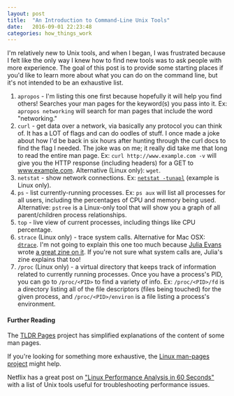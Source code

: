 ```yaml
---
layout: post
title:  "An Introduction to Command-Line Unix Tools"
date:   2016-09-01 22:23:48
categories: how_things_work
---
```

I'm relatively new to Unix tools, and when I began, I was frustrated because I felt like the only way I knew how to find new tools was to ask people with more experience. The goal of this post is to provide some starting places if you'd like to learn more about what you can do on the command line, but it's not intended to be an exhaustive list.

1. `apropos` - I'm listing this one first because hopefully it will help you find others! Searches your man pages for the keyword(s) you pass into it. Ex: `apropos networking` will search for man pages that include the word "networking."
2. `curl` - get data over a network, via basically any protocol you can think of. It has a LOT of flags and can do oodles of stuff. I once made a joke about how I'd be back in six hours after hunting through the curl docs to find the flag I needed. The joke was on me; it really did take me that long to read the entire man page. Ex: `curl http://www.example.com -v` will give you the HTTP response (including headers) for a GET to www.example.com. Alternative (Linux only): `wget`.
3. `netstat` - show network connections. Ex: [`netstat -tunapl`](https://writing.natwelch.com/post/581) (example is Linux only).
4. `ps` - list currently-running processes. Ex: `ps aux` will list all processes for all users, including the percentages of CPU and memory being used. Alternative: `pstree` is a Linux-only tool that will show you a graph of all parent/children process relationships.
5. `top` - live view of current processes, including things like CPU percentage.
6. `strace` (Linux only) - trace system calls. Alternative for Mac OSX: [`dtrace`](https://8thlight.com/blog/colin-jones/2015/11/06/dtrace-even-better-than-strace-for-osx.html). I'm not going to explain this one too much because [Julia Evans](http://jvns.ca/) wrote [a great zine on it](http://jvns.ca/strace-zine-unfolded.pdf). If you're not sure what system calls are, Julia's zine explains that too!
7. `/proc` (Linux only) - a virtual directory that keeps track of information related to currently running processes. Once you have a process's PID, you can go to `/proc/<PID>` to find a variety of info. Ex: `/proc/<PID>/fd` is a directory listing all of the file descriptors (files being touched) for the given process, and `/proc/<PID>/environ` is a file listing a process's environment.

#### Further Reading

The [TLDR Pages](http://tldr-pages.github.io/) project has simplified explanations of the content of some man pages.

If you're looking for something more exhaustive, the [Linux man-pages project](https://www.kernel.org/doc/man-pages/) might help.

Netflix has a great post on ["Linux Performance Analysis in 60 Seconds"](http://techblog.netflix.com/2015/11/linux-performance-analysis-in-60s.html) with a list of Unix tools useful for troubleshooting performance issues.
